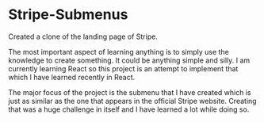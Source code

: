 # Stripe-Submenus
Created a clone of the landing page of Stripe.

The most important aspect of learning anything is to simply use the knowledge to create something. It could be anything simple and silly. 
I am currently learning React so this project is an attempt to implement that which I have learned recently in React.

The major focus of the project is the submenu that I have created which is just as similar as the one that appears in the official Stripe website.
Creating that was a huge challenge in itself and I have learned a lot while doing so.
